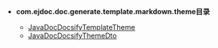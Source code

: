 


- **com.ejdoc.doc.generate.template.markdown.theme目录**

	- [JavaDocDocsifyTemplateTheme](jdocGenerate/com/ejdoc/doc/generate/template/markdown/theme/JavaDocDocsifyTemplateTheme.md)
	- [JavaDocDocsifyThemeDto](jdocGenerate/com/ejdoc/doc/generate/template/markdown/theme/JavaDocDocsifyThemeDto.md)
